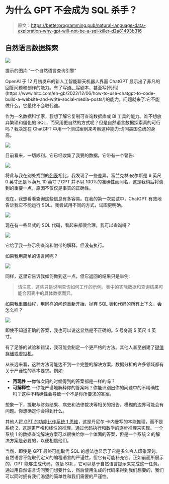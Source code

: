 # 为什么 GPT 不会成为 SQL 杀手？

> 原文：<https://betterprogramming.pub/natural-language-data-exploration-why-gpt-will-not-be-a-sql-killer-d2a81493b316>

## 自然语言数据探索

![](img/6a214b33012b7d6cdab3228b68f19ad0.png)

提示的图片:“一个自然语言查询引擎”

OpenAI 于 12 月初发布的新人工智能聊天机器人界面 ChatGPT 显示出了非凡的回答问题和创作的能力。有了写[诗、写](https://boingboing.net/2022/12/02/openais-chatgpt-is-a-decent-poet-and-seinfeld-show-writer.html.)剧本、甚至写[代码](https://www.hitc.com/en-gb/2022/12/06/how-to-use-chatgpt-to-code-build-a-website-and-write-social-media-posts/)的能力，问题就来了:它不能做什么，它最终不会取代谁。

作为一名数据科学家，我想了解它复制可查询数据库或 BI 工具的能力。谁不想放弃繁琐和僵化的 SQL，而采用更自然的方式呢？但是自然语言数据探索真的可行吗？我决定在 ChatGPT 中用一个测试案例来考察这种能力:询问美国总统的身高。

![](img/5f9c239339e9b8068fbce7d16cb6dbd0.png)

目前看来，一切顺利。它已经收集了我要的数据。它带有一个警告:

![](img/1761c256fab275d12bcf26669ea45323.png)

将此与我在别处找到的[列表](https://potus.com/presidential-facts/presidential-heights/)相比，我发现了一些差异。富兰克林·皮尔斯是 6 英尺 0 英寸还是 5 英尺 10 英寸？GPT 并不以 100%的准确性而闻名，这是我稍后将谈到的重要一点，原因不仅仅是事实的正确性。

现在，我想看看查询这些信息有多容易。在我的第一次尝试中，ChatGPT 有效地告诉我它不能运行 SQL。我尝试用不同的方式，试图更明确。

![](img/2c6108319e7e953a90cefd749e8bd2ba.png)

现在有一些显式的 SQL 代码，看起来都很合理。我可以查询吗？

![](img/76ab04e86b23cfe30d6025eb20576b16.png)

它给了我一些示例查询和附带的解释，但没有执行。

如果我用简单的语言问呢？

![](img/cb5a8e334ab36dc28f546536bbac6e03.png)

同样，这里它告诉我如何做到这一点，但它返回的结果只是举例:

> 请注意，这些只是说明查询如何工作的示例。表中的实际数据和查询结果可能会因表中的具体数据而异。

如果我重置线程，用同样的问题重新开始，抛弃 SQL 表和代码的所有上下文，会怎么样？

![](img/c23e8a2a250823d3ec7404481244eb64.png)

即使不知道正确的答案，我也可以说这显然是不正确的。5 号身高 5 英尺 4 英寸。

有了足够的试验和错误，我可能会制定一个更严格的方法。其他人甚至创建了[键值存储](https://medium.com/@styczynski/probably-the-worst-database-ever-but-hey-it-can-write-poems-539b7757ad6d)或[虚拟机](https://www.engraved.blog/building-a-virtual-machine-inside/)。

从长远来看，这种方法可能达不到一个完整的解决方案。数据分析的许多领域都有关于严谨性的基本要求。例如:

*   **再现性** —你每次问的时候得到的答案都是一样的吗？
*   **可解释性** —你能严谨地解释你的答案吗？你能识别出你的问题中的不精确性吗？这种不精确性会导致一个不是你所要求的答案。

想象一下，提取与财务结果、病史和法律裁决等相关的报告。模糊的边界可能会有问题。你想确定你会得到什么。

其他人[将 GPT 的功能比作系统 1 思维](https://jameswillia.ms/posts/chatgpt-rot13.html)，这是丹尼尔·卡内曼写的本能推理，而不是系统 2，这是更严格和线性的推理，通过代码执行和数学的逐步推理来实现。一个系统 1 的数据查询解决方案可以很快给你一个体面的答案，但是一个系统 2 的解决方案是必要的，以便相信他们。

当然，即使是 GPT 最终可能取代 SQL 的想法也显示了它是多么令人印象深刻。自然语言不能取代定义的编程语言的严谨性，但它有可能补充它。正如前面所展示的，GPT 能够生成代码，包括 SQL，它可以基于自然语言提示来完成这一任务。通过用自然语言询问我们想要什么，然后使用生成的代码来得到我们想要的，我们可以同时拥有我们渴望的简单性和我们需要的严谨性。